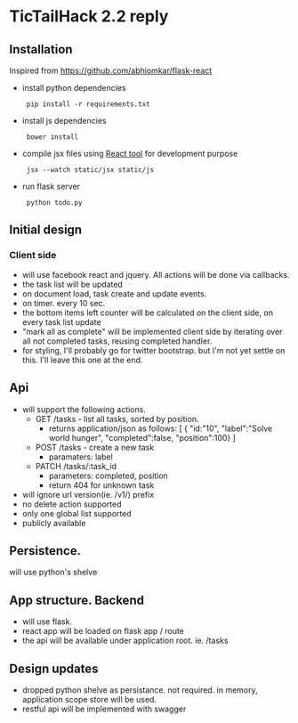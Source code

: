 # TicTailHack 2.2 reply

## Installation
Inspired from https://github.com/abhiomkar/flask-react

 * install python dependencies

        pip install -r requirements.txt

 * install js dependencies

        bower install

 * compile jsx files using [React tool](http://facebook.github.io/react/docs/tooling-integration.html#productionizing-precompiled-jsx) for development purpose

        jsx --watch static/jsx static/js

 * run flask server

        python todo.py

## Initial design

### Client side
  - will use facebook react and jquery. All actions will be done via callbacks.
  - the task list will be updated
  - on document load, task create and update events.
  - on timer. every 10 sec.
  - the bottom items left counter will be calculated on the client side, on every task list update
  - "mark all as complete" will be implemented client side by iterating over all not completed tasks, reusing completed handler.
  - for styling, I'll probably go for twitter bootstrap. but I'm not yet settle on this. I'll leave this one at the end.

## Api
  - will support the following actions.
    - GET /tasks - list all tasks, sorted by position.
      - returns application/json as follows: [ { "id:"10", "label":"Solve world hunger", "completed":false, "position":100} ]
    - POST /tasks - create a new task
      - paramaters: label
    - PATCH /tasks/:task_id
      - parameters: completed, position
      - return 404 for unknown task
  - will ignore url version(ie. /v1/) prefix
  - no delete action supported
  - only one global list supported
  - publicly available

## Persistence.
will use python's shelve

## App structure. Backend
- will use flask.
- react app will be loaded on flask app / route
- the api will be available under application root. ie. /tasks

## Design updates
 - dropped python shelve as persistance. not required. in memory, application scope store will be used.
 - restful api will be implemented with swagger




